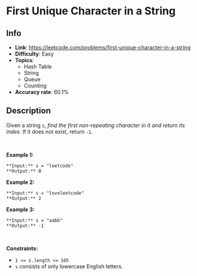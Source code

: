 # First Unique Character in a String

## Info  
- **Link**: https://leetcode.com/problems/first-unique-character-in-a-string
- **Difficulty**: Easy  
- **Topics**:   
    - Hash Table
    - String
    - Queue
    - Counting
- **Accuracy rate**: 60.1%  

## Description  
    
Given a string `s`, *find the first non-repeating character in it and return its index*. If it does not exist, return `-1`.


 


**Example 1:**



```
**Input:** s = "leetcode"
**Output:** 0

```
**Example 2:**



```
**Input:** s = "loveleetcode"
**Output:** 2

```
**Example 3:**



```
**Input:** s = "aabb"
**Output:** -1

```

 


**Constraints:**


* `1 <= s.length <= 105`
* `s` consists of only lowercase English letters.


  
    